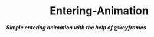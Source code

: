 <a herf="https://objectorienteddev07.github.io/Entering-Animation/"><h1 align="center">Entering-Animation</h1></a>
<h5>Simple entering animation with the help of @keyframes </5>
